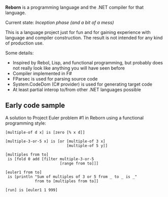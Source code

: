 **Reborn** is a programming language and the .NET compiler for that language.

Current state: *Inception phase (and a bit of a mess)*

This is a language project just for fun and for gaining experience with language and compiler construction. The result is not intended for any kind of production use.

Some details:

* Inspired by Rebol, Lisp, and functional programming, but probably does not really look like anything you will have seen before
* Compiler implemented in F#
* FParsec is used for parsing source code
* System.CodeDom (C# provider) is used for generating target code
* At least partial interop to/from other .NET languages possible

## Early code sample

A solution to Project Euler problem #1 in Reborn using a functional programming style:

    [multiple-of d x] is [zero [% x d]]
    
    [multiple-3-or-5 x] is [or [multiple-of 3 x] 
                               [multiple-of 5 y]]
    
    [multiples from to] 
     is [fold 0 add [filter multiple-3-or-5 
                            [range from to]]]
    
    [euler1 from to]
     is [println "Sum of multiples of 3 or 5 from _ to _ is _" 
                 from to [multiples from to]]
    
    [run] is [euler1 1 999] 